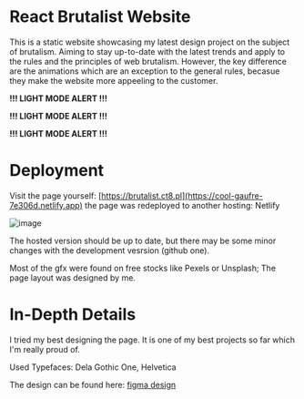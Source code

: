 # React Brutalist Website

This is a static website showcasing my latest design project on the subject of brutalism. Aiming to stay up-to-date with the latest trends and apply to the rules and the principles of web brutalism. However, the key difference are the animations which are an exception to the general rules, becasue they make the website more appeeling to the customer.

**!!! LIGHT MODE ALERT !!!**

**!!! LIGHT MODE ALERT !!!**

**!!! LIGHT MODE ALERT !!!**

# Deployment
Visit the page yourself: [https://brutalist.ct8.pl](https://cool-gaufre-7e306d.netlify.app)
the page was redeployed to another hosting: Netlify

![image](https://user-images.githubusercontent.com/63867153/222920761-238d9272-87da-459c-9d1d-2df1dc0da498.png)

The hosted version should be up to date, but there may be some minor changes with the development vesrsion (github one).

Most of the gfx were found on free stocks like Pexels or Unsplash; The page layout was designed by me.

# In-Depth Details
I tried my best designing the page. It is one of my best projects so far which I'm really proud of.

Used Typefaces: Dela Gothic One, Helvetica

The design can be found here: [figma design](https://www.figma.com/file/XTrwLkPnTEvOGWVwm2HdDL/Brutalism-Website?node-id=0%3A1&t=Z30ECOELeiXKAifx-1)
